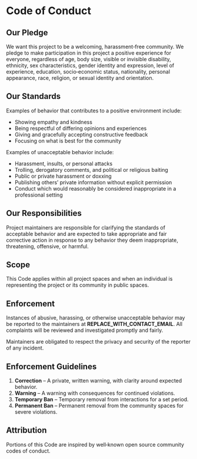 # Code of Conduct

## Our Pledge
We want this project to be a welcoming, harassment‑free community. We pledge to make participation in this project a positive experience for everyone, regardless of age, body size, visible or invisible disability, ethnicity, sex characteristics, gender identity and expression, level of experience, education, socio‑economic status, nationality, personal appearance, race, religion, or sexual identity and orientation.

## Our Standards
Examples of behavior that contributes to a positive environment include:
- Showing empathy and kindness
- Being respectful of differing opinions and experiences
- Giving and gracefully accepting constructive feedback
- Focusing on what is best for the community

Examples of unacceptable behavior include:
- Harassment, insults, or personal attacks
- Trolling, derogatory comments, and political or religious baiting
- Public or private harassment or doxxing
- Publishing others’ private information without explicit permission
- Conduct which would reasonably be considered inappropriate in a professional setting

## Our Responsibilities
Project maintainers are responsible for clarifying the standards of acceptable behavior and are expected to take appropriate and fair corrective action in response to any behavior they deem inappropriate, threatening, offensive, or harmful.

## Scope
This Code applies within all project spaces and when an individual is representing the project or its community in public spaces.

## Enforcement
Instances of abusive, harassing, or otherwise unacceptable behavior may be reported to the maintainers at **REPLACE_WITH_CONTACT_EMAIL**. All complaints will be reviewed and investigated promptly and fairly.

Maintainers are obligated to respect the privacy and security of the reporter of any incident.

## Enforcement Guidelines
1. **Correction** – A private, written warning, with clarity around expected behavior.
2. **Warning** – A warning with consequences for continued violations.
3. **Temporary Ban** – Temporary removal from interactions for a set period.
4. **Permanent Ban** – Permanent removal from the community spaces for severe violations.

## Attribution
Portions of this Code are inspired by well‑known open source community codes of conduct.
